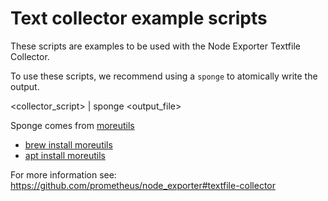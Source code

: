 # Text collector example scripts

These scripts are examples to be used with the Node Exporter Textfile
Collector.

To use these scripts, we recommend using a `sponge` to atomically write the output.

   <collector_script> | sponge <output_file>

Sponge comes from [moreutils](https://joeyh.name/code/moreutils/)
* [brew install moreutils](http://brewformulas.org/Moreutil)
* [apt install moreutils](https://packages.debian.org/search?keywords=moreutils)

For more information see:
https://github.com/prometheus/node_exporter#textfile-collector

